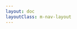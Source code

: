 ```yaml
---
layout: doc
layoutClass: m-nav-layout
---
```


<script setup>
import { NAV_DATA } from './_data/index_data'
</script>

<NavLink v-for="{title,desc, items} in NAV_DATA" :desc="desc" :title="title" :items="items"/>